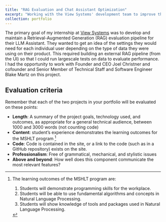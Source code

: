 ```yaml
---
title: "RAG Evaluation and Chat Assistant Optimization"
excerpt: "Working with the View Systems' development team to improve their retrieval pipeline and optimize thier chat assistant.<br/><br/><img src='/images/500x300.png'>"
collection: portfolio
---
```


The primary goal of my internship at [View Systems](https://www.view.io) was to develop and maintain a Retrieval-Augmented Generation (RAG) evaluation pipeline for their LLM Assistant. They wanted to get an idea of the settings they would need for each individual user depending on the type of data they were using on their product. This required building an external RAG pipeline (from the UI) so that I could run largescale tests on data to evaluate performance. I had the opportunity to work with Founder and CEO Joel Christner and cofounder and Senior Member of Technical Staff and Software Engineer Blake Martz on this project.

## Evaluation criteria
Remember that each of the two projects in your portfolio will be evaluated on these points:

* **Length**: A summary of the project goals, technology used, and outcomes, as appropriate for a general technical audience, between 1000 and 3000 words (not counting code)
* **Content**: student’s experience demonstrates the learning outcomes for the MSHLT program [^note]
* **Code**: Code is contained in the site, or a link to the code (such as in a GitHub repository) exists on the site.
* **Professionalism**: Free of grammatical, mechanical, and stylistic issues
* **Above and beyond**: How well does this component communicate the most relevant features?

[^note]: The learning outcomes of the MSHLT program are:
    
    1. Students will demonstrate programming skills for the workplace.
    2. Students will be able to use fundamental algorithms and concepts in Natural Language Processing.
    3. Students will show knowledge of tools and packages used in Natural Language Processing.
